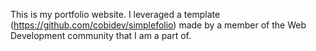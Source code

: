 This is my portfolio website. I leveraged a template (https://github.com/cobidev/simplefolio) made by a member of the Web Development community that I am a part of. 
